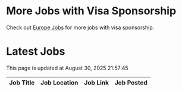 # More Jobs with Visa Sponsorship

Check out [Europe Jobs](https://github.com/sureshparimi/europejobs#latest-jobs) for more jobs with visa sponsorship.

# Latest Jobs

This page is updated at August 30, 2025 21:57:45

| Job Title | Job Location | Job Link | Job Posted |
| --- | --- | --- | --- |

